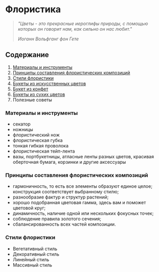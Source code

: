 # **Флористика**

>*"Цветы - это прекрасные иероглифы природы, с помощью которых он говорит нам, как сильно он нас любит."*
> 
>*Иоганн Вольфганг фон Гете*

## **Содержание**
1. [Материалы и инструменты](#материалы-и-инструменты) 
2. [Принципы составления флористических композиций](#принципы-составления-флористических-композиций)
3. [Стили флористики](#стили-флористики)
4. [Букеты из искусственных цветов](https://tsvety-bukety.ru/kak-sdelat-iskusstvennyj-buket-svoimi-rukami?ysclid=lasmrb42ou313595453)
5. [Букет из конфет](https://gidrukodeliya.ru/bukety-iz-konfet?ysclid=lasmu9q3nm823495756)
6. [Букеты из сухих цветов](https://7dach.ru/MarinaGerasimenko/kak-ukrasit-svoy-dom-ispolzuya-zasushennye-listya-i-cvety-13161.html)
6. Полезные советы

### **Материалы и инструменты**

* секатор
* ножницы
* флористический нож
* флористическая губка
* тонкая гибкая проволока
* флористическая тейп-лента
* вазы, портбукетницы, атласные ленты разных цветов, красивая оберточная бумага, корзинки и другие аксессуары

### **Принципы составления флористических композиций**

* гармоничность, то есть все элементы образуют единое целое; конструкция соответствует выбранному стилю; 
* разнообразие фактур и структур растений;
 * хорошо подобранная цветовая гамма, здесь вам и поможет цветовой круг; 
 * динамичность, наличие одной или нескольких фокусных точек; 
 * соблюдение правила золотого сечения; 
 * сбалансированность всех частей композиции.

### **Стили флористики**
* Вегетативный стиль
* Декоративный стиль
* Линейный стиль
* Массивный стиль

